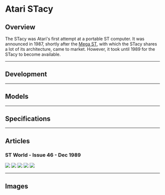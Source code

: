 Atari STacy
===========
Overview
--------

The STacy was Atari's first attempt at a portable ST computer. It was announced in 1987, shortly after the [Mega ST](atari_mega_st.md), with which the STacy shares a lot of its architecture, came to market. However, it took until 1989 for the STacy to become available.

- - - -

Development
-----------

- - - -

Models
------

- - - -

Specifications
--------------

- - - -

Articles
--------
### ST World - Issue 46 - Dec 1989

![](images/ST_World_1.jpg)
![](images/ST_World_2.jpg)
![](images/ST_World_3.jpg)
![](images/ST_World_4.jpg)
![](images/ST_World_5.jpg)

- - - -

Images
------

